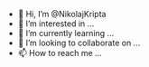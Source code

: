 - 👋 Hi, I’m @NikolajKripta
- 👀 I’m interested in ...
- 🌱 I’m currently learning ...
- 💞️ I’m looking to collaborate on ...
- 📫 How to reach me ...

<!---
NikolajKripta/NikolajKripta is a ✨ special ✨ repository because its `README.md` (this file) appears on your GitHub profile.
You can click the Preview link to take a look at your changes.
--->
